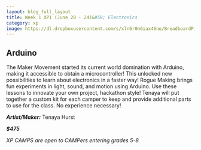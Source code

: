 ```yaml
---
layout: blog_full_layout
title: Week 1 XP1 (June 20 - 24)&#58; Electronics
category: xp
image: https://dl.dropboxusercontent.com/s/xln6r0n6iax46no/BreadboardPiano_15k.jpg?dl=0
---
```


## Arduino

The Maker Movement started its current world domination with Arduino, making it accessible to obtain a microcontroller!  This unlocked new possibilities to learn about electronics in a faster way!  Rogue Making brings fun experiments in light, sound, and motion using Arduino.  Use these lessons to innovate your own project, hackathon style!  Tenaya will put together a custom kit for each camper to keep and provide additional parts to use for the class.  No experience necessary!

**_Artist/Maker:_** Tenaya Hurst

**_$475_**

*XP CAMPS are open to CAMPers entering grades 5-8*
